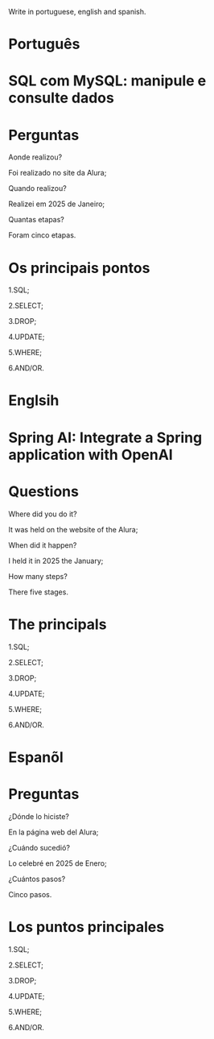 Write in portuguese, english and spanish.

# Português 

# SQL com MySQL: manipule e consulte dados

# Perguntas

Aonde realizou?

Foi realizado no site da Alura;

Quando realizou?

Realizei em 2025 de Janeiro;

Quantas etapas?

Foram cinco etapas.

# Os principais pontos

1.SQL;

2.SELECT;

3.DROP;

4.UPDATE;

5.WHERE;

6.AND/OR.


# Englsih

#  Spring AI: Integrate a Spring application with OpenAI

# Questions

Where did you do it?

It was held on the website of the Alura;

When did it happen?

I held it in 2025 the January;

How many steps?

There five stages.

# The principals

1.SQL;

2.SELECT;

3.DROP;

4.UPDATE;

5.WHERE;

6.AND/OR.


# Espanõl

# 

# Preguntas

¿Dónde lo hiciste?

En la página web del Alura;

¿Cuándo sucedió?

Lo celebré en 2025 de Enero;

¿Cuántos pasos?

Cinco  pasos.

# Los puntos principales

1.SQL;

2.SELECT;

3.DROP;

4.UPDATE;

5.WHERE;

6.AND/OR.

